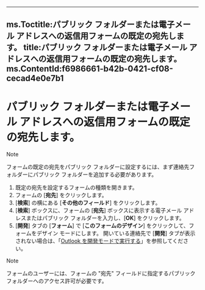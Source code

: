 

---
ms.Toctitle:パブリック フォルダーまたは電子メール アドレスへの返信用フォームの既定の宛先します。
title:パブリック フォルダーまたは電子メール アドレスへの返信用フォームの既定の宛先します。
ms.ContentId:f6986661-b42b-0421-cf08-cecad4e0e7b1
---
# パブリック フォルダーまたは電子メール アドレスへの返信用フォームの既定の宛先します。





>[!NOTE]
>フォームの既定の宛先をパブリック フォルダーに設定するには、まず連絡先フォルダーにパブリック フォルダーを追加する必要があります。



1. 既定の宛先を設定するフォームの種類を開きます。
2. フォームの [**宛先**] をクリックします。
3. [**検索**] の横にある [**その他のフィールド**] をクリックします。
4. [**検索**] ボックスに、フォームの [**宛先**] ボックスに表示する電子メール アドレスまたはパブリック フォルダーを入力し、[**OK**] をクリックします。
5. [**開発**] タブの [**フォーム**] で [**このフォームのデザイン**] をクリックして、フォームをデザイン モードにします。  開いている連絡先で [**開発**] タブが表示されない場合は、「[Outlook を開発モードで実行する](8f81b1ce-333d-d9be-2af7-cfc65bf15e22.md)」を参照してください。


>[!NOTE]
>フォームのユーザーには、フォームの "宛先" フィールドに指定するパブリック フォルダーへのアクセス許可が必要です。





